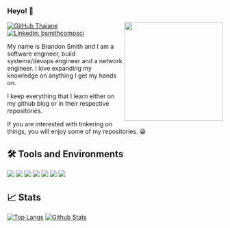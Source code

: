 ### Heyo! 👋
<img align='right' src="https://media4.giphy.com/media/qgQUggAC3Pfv687qPC/giphy.gif" width="230">

[![GitHub Thaiane](https://img.shields.io/github/followers/bsmithcompsci?label=follow&style=social)](https://github.com/bsmithcompsci)
[![Linkedin: bsmithcompsci](https://img.shields.io/badge/-bsmithcompsci-blue?style=flat-square&logo=Linkedin&logoColor=white&link=https://www.linkedin.com/in/brandon-smith-compsci/)](https://www.linkedin.com/in/brandon-smith-compsci/)

My name is Brandon Smith and I am a software engineer, build systems/devops engineer and a network engineer. I love expanding my knowledge on anything I get my hands on.

I keep everything that I learn either on my github blog or in their respective repositories.

If you are interested with tinkering on things, you will enjoy some of my repositories. 😀

<!-- ### <img src="https://media.giphy.com/media/VgCDAzcKvsR6OM0uWg/giphy.gif" width="50"> A little more about me...   -->

## 🛠 Tools and Environments

![](https://img.shields.io/badge/OS-Linux-informational?style=flat&logo=linux&logoColor=white&color=2bbc8a)
![](https://img.shields.io/badge/OS-Windows-informational?style=flat&logo=windows&logoColor=white&color=2bbc8a)
![](https://img.shields.io/badge/Editor-VisualStudio-informational?style=flat&logo=visualstudio&logoColor=white&color=2bbc8a)
![](https://img.shields.io/badge/Game_Engine-Unity-informational?style=flat&logo=Unity&logoColor=white&color=2bbc8a)
![](https://img.shields.io/badge/IaaS-AWS-informational?style=flat&logo=amazon&logoColor=white&color=2bbc8a)
![](https://img.shields.io/badge/IaaS-Azure-informational?style=flat&logo=microsoft&logoColor=white&color=2bbc8a)
![](https://img.shields.io/badge/IaaS-GCloud-informational?style=flat&logo=google&logoColor=white&color=2bbc8a)

## 📈 Stats
[![Top Langs](https://github-readme-stats.vercel.app/api/top-langs/?username=bsmithcompsci&langs_count=8)](https://github.com/bsmithcompsci)
[![Github Stats](https://github-readme-stats.vercel.app/api?username=bsmithcompsci&show_icons=true)](https://github.com/bsmithcompsci)

<!-- Resources -->
<!-- Icons: https://simpleicons.org/ -->
<!-- GitHub Stats: https://github.com/anuraghazra/github-readme-stats -->
<!-- Emojis: https://emojipedia.org/emoji/ -->
<!-- HTML Emojis: https://www.fileformat.info/index.htm -->
<!-- Shields: https://shields.io/ -->
<!-- Awesome GitHub Profile README: https://github.com/abhisheknaiidu/awesome-github-profile-readme -->
